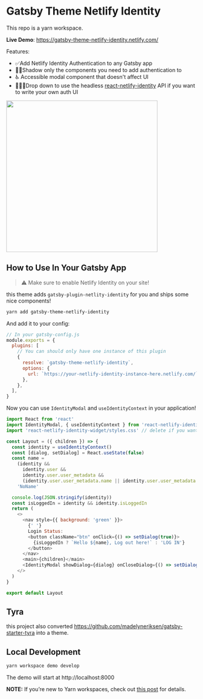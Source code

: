 # Gatsby Theme Netlify Identity

This repo is a yarn workspace.

**Live Demo**: https://gatsby-theme-netlify-identity.netlify.com/

Features:

- ✅Add Netlify Identity Authentication to any Gatsby app
- 🕵🏼‍Shadow only the components you need to add authentication to
- ♿ Accessible modal component that doesn't affect UI
- 💁🏼‍♂️Drop down to use the headless [react-netlify-identity](https://github.com/sw-yx/react-netlify-identity) API if you want to write your own auth UI

<img src="https://user-images.githubusercontent.com/6764957/62211853-9094f880-b36d-11e9-8b37-893ead7c9876.png" width=400 />

## How to Use In Your Gatsby App

> ⚠️ Make sure to enable Netlify Identity on your site!

this theme adds `gatsby-plugin-netlity-identity` for you and ships some nice components!

```bash
yarn add gatsby-theme-netlify-identity
```

And add it to your config:

```js
// In your gatsby-config.js
module.exports = {
  plugins: [
    // You can should only have one instance of this plugin
    {
      resolve: `gatsby-theme-netlify-identity`,
      options: {
        url: `https://your-netlify-identity-instance-here.netlify.com/`, // required! Make sure Identity is enabled!
      },
    },
  ],
}
```

Now you can use `IdentityModal` and `useIdentityContext` in your application!

```js
import React from 'react'
import IdentityModal, { useIdentityContext } from 'react-netlify-identity-widget'
import 'react-netlify-identity-widget/styles.css' // delete if you want to bring your own CSS

const Layout = ({ children }) => {
  const identity = useIdentityContext()
  const [dialog, setDialog] = React.useState(false)
  const name =
    (identity &&
      identity.user &&
      identity.user.user_metadata &&
      (identity.user.user_metadata.name || identity.user.user_metadata.full_name)) ||
    'NoName'

  console.log(JSON.stringify(identity))
  const isLoggedIn = identity && identity.isLoggedIn
  return (
    <>
      <nav style={{ background: 'green' }}>
        {' '}
        Login Status:
        <button className="btn" onClick={() => setDialog(true)}>
          {isLoggedIn ? `Hello ${name}, Log out here!` : 'LOG IN'}
        </button>
      </nav>
      <main>{children}</main>
      <IdentityModal showDialog={dialog} onCloseDialog={() => setDialog(false)} />
    </>
  )
}

export default Layout
```

## Tyra

this project also converted https://github.com/madelyneriksen/gatsby-starter-tyra into a theme.

## Local Development

```sh
yarn workspace demo develop
```

The demo will start at http://localhost:8000

**NOTE:** If you’re new to Yarn workspaces, check out [this post](https://www.gatsbyjs.org/blog/2019-05-22-setting-up-yarn-workspaces-for-theme-development/) for details.
